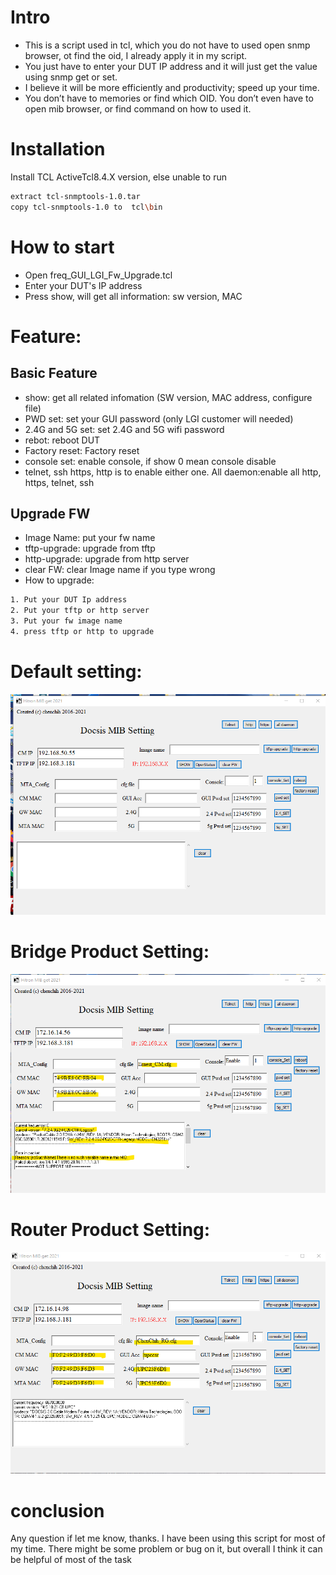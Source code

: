 # Intro
*	This is a script used in tcl, which you do not have to used open snmp browser, ot find the oid, I already apply it in my script. 
*	You just have to enter your DUT IP address and it will just get the value using snmp get or set. 
*	I believe it will be more efficiently and productivity; speed up your time. 
*	You don’t have to memories or find which OID. You don’t even have to open mib browser, or find command on how to used it.

# Installation
Install TCL ActiveTcl8.4.X version, else unable to run

```sh
extract tcl-snmptools-1.0.tar
copy tcl-snmptools-1.0 to  tcl\bin
```
# How to start 
- Open freq_GUI_LGI_Fw_Upgrade.tcl
- Enter your DUT's IP address
- Press show, will get all information: sw version, MAC
# Feature: 
## Basic Feature
- show: get all related infomation (SW version, MAC address, configure file)
- PWD set: set your GUI password (only LGI customer will needed)
- 2.4G and 5G set: set 2.4G and 5G wifi password
- rebot: reboot DUT
- Factory reset: Factory reset
- console set: enable console, if show 0 mean console disable
- telnet, ssh https, http is to enable either one. All daemon:enable all http, https, telnet, ssh 
## Upgrade FW
- Image Name: put your fw name
- tftp-upgrade: upgrade from tftp
- http-upgrade: upgrade from http server
- clear FW: clear Image name if you type wrong
- How to upgrade:

```sh
1. Put your DUT Ip address 
2. Put your tftp or http server 
3. Put your fw image name
4. press tftp or http to upgrade
```

# Default setting:
![title](img/default.png)

# Bridge Product Setting:
![title](img/Bridge_product.png)

# Router Product Setting:
![title](img/Router_product.png)

# conclusion
Any question if let me know, thanks. 
I have been using this script for most of my time. There might be some problem or bug on it, but overall I think it can be helpful of most of the task
